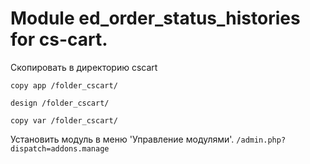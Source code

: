 # Module ed_order_status_histories for cs-cart.

Скопировать в директорию cscart

```copy app /folder_cscart/```

```design /folder_cscart/```

```copy var /folder_cscart/```

Установить модуль в меню  'Управление модулями'.
```/admin.php?dispatch=addons.manage```
